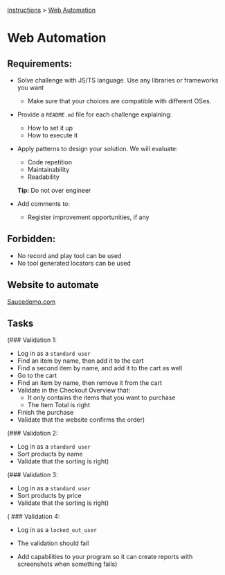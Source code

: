 [Instructions](../INSTRUCTIONS.md) > [Web Automation](Web%20Automation.md)

# Web Automation
## Requirements:
- Solve challenge with JS/TS language. Use any libraries or frameworks you want
  - Make sure that your choices are compatible with different OSes.
- Provide a `README.md` file for each challenge explaining:
  - How to set it up
  - How to execute it

- Apply patterns to design your solution. We will evaluate:
  - Code repetition
  - Maintainability
  - Readability

  **Tip:** Do not over engineer

- Add comments to:
  - Register improvement opportunities, if any

## Forbidden:
- No record and play tool can be used
- No tool generated locators can be used

## Website to automate
[Saucedemo.com](https://www.saucedemo.com/)

## Tasks

(### Validation 1:
  - Log in as a `standard user`
  - Find an item by name, then add it to the cart
  - Find a second item by name, and add it to the cart as well
  - Go to the cart
  - Find an item by name, then remove it from the cart
  - Validate in the Checkout Overview that:
    - It only contains the items that you want to purchase
    - The Item Total is right
  - Finish the purchase
  - Validate that the website confirms the order)

(### Validation 2:
  - Log in as a `standard user`
  - Sort products by name
  - Validate that the sorting is right)

(### Validation 3:
  - Log in as a `standard user`
  - Sort products by price
  - Validate that the sorting is right)

( ### Validation 4:
  - Log in as a `locked_out_user`
  - The validation should fail

  - Add capabilities to your program so it can create reports with screenshots when something fails)


